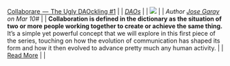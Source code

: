[Collaborare  —  The Ugly DAOckling #1](https://medium.com/@joselfgaray/collaborare-the-ugly-daockling-1-1233b596223d) |  |
[_DAOs_](daos.md) |  |
[<img src="../../images/monthly_no_image.png">](https://medium.com/@joselfgaray/collaborare-the-ugly-daockling-1-1233b596223d) |  |
_Author [Jose Garay](https://medium.com/@joselfgaray) on Mar 10#_  |  |
**Collaboration is defined in the dictionary as the situation of two or more people working together to create or achieve the same thing.** It’s a simple yet powerful concept that we will explore in this first piece of the series, touching on how the evolution of communication has shaped its form and how it then evolved to advance pretty much any human activity.  |  |
[Read More](https://medium.com/@joselfgaray/collaborare-the-ugly-daockling-1-1233b596223d)  |  |
